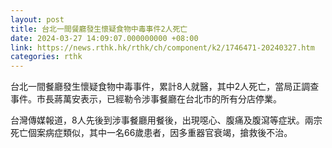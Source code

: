 ```yaml
---
layout: post
title: 台北一間餐廳發生懷疑食物中毒事件2人死亡
date: 2024-03-27 14:09:07.000000000 +08:00
link: https://news.rthk.hk/rthk/ch/component/k2/1746471-20240327.htm
categories: rthk
---
```


台北一間餐廳發生懷疑食物中毒事件，累計8人就醫，其中2人死亡，當局正調查事件。市長蔣萬安表示，已經勒令涉事餐廳在台北市的所有分店停業。

台灣傳媒報道，8人先後到涉事餐廳用餐後，出現噁心、腹痛及腹瀉等症狀。兩宗死亡個案病症類似，其中一名66歲患者，因多重器官衰竭，搶救後不治。
